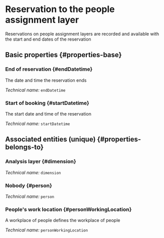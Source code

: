 # Reservation to the people assignment layer
<!--- THIS FILE IS GENERATED PLEASE DO NOT EDIT IT DIRECTLY --->

Reservations on people assignment layers are recorded and available with the start and end dates of the reservation

## Basic properties {#properties-base}

### End of reservation {#endDatetime}

The date and time the reservation ends

*Technical name:* ```endDatetime```

### Start of booking {#startDatetime}

The start date and time of the reservation

*Technical name:* ```startDatetime```


## Associated entities (unique) {#properties-belongs-to}

### Analysis layer {#dimension}



*Technical name:* ```dimension```

### Nobody {#person}



*Technical name:* ```person```

### People's work location {#personWorkingLocation}

A workplace of people defines the workplace of people

*Technical name:* ```personWorkingLocation```





